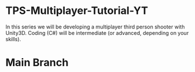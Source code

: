 # TPS-Multiplayer-Tutorial-YT
In this series we will be developing a multiplayer third person shooter with Unity3D.   Coding (C#) will be intermediate (or advanced, depending on your skills).

# Main Branch
